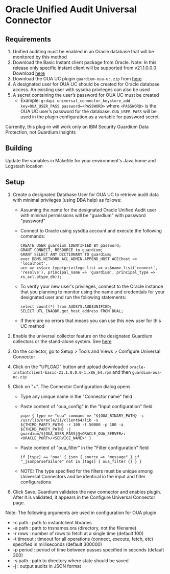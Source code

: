 # Oracle Unified Audit Universal Connector

## Requirements

1. Unified auditing must be enabled in an Oracle database that will be monitored by this method
2. Download the Basic Instant client package from Oracle. 
Note: In this release only specific Instant client will be supported from v21.1.0.0.0 Download [here](https://download.oracle.com/otn_software/linux/instantclient/211000/oracle-instantclient-basic-21.1.0.0.0-1.x86_64.rpm)
3. Download the OUA UC plugin `guardium-oua-uc.zip` from [here](https://github.com/IBM/universal-connectors/raw/main/filter-plugin/logstash-filter-oua-guardium/OracleUnifiedAuditPackage/OracleUnifiedAudit/guardium-oua-uc.zip)
4. A designated user for OUA UC should be created for Oracle database access. An existing user with sysdba privileges can also be used
5. A secret containing the user’s password for OUA UC must be created
    - Example: `grdapi universal_connector_keystore_add key=OUA_USER_PASS password=<PASSWORD>` where `<PASSWORD>` is the OUA UC user’s password for the database. `OUA_USER_PASS` will be used in the plugin configuration as a variable for password secret

Currently, this plug-in will work only on IBM Security Guardium Data Protection, not Guardium Insights

## Building

Update the variables in Makefile for your environment's Java home and Logstash location

## Setup

1. Create a designated Database User for OUA UC to retrieve audit data with minimal privileges (using DBA help) as follows:
    - Assuming the name for the designated Oracle Unified Audit user with minimal permissions will be "guardium" with password "password"
    - Connect to Oracle using sysdba account and execute the following commands:

        ```
        CREATE USER guardium IDENTIFIED BY password;
        GRANT CONNECT, RESOURCE to guardium;
        GRANT SELECT ANY DICTIONARY TO guardium;
        exec DBMS_NETWORK_ACL_ADMIN.APPEND_HOST ACE(host => 'localhost',
        ace => xs$ace_type(privilege_list => xs$name_list('connect',
        'resolve'), principal_name => 'guardium', principal_type => xs_acl.ptype_db));
        ```

    - To verify your new user's privileges, connect to the Oracle instance that you planning to monitor using the name and credentials for your designated user and run the following statements:

        ```
        select count(*) from AUDSYS.AUD$UNIFIED;
        SELECT UTL_INADDR.get_host_address FROM DUAL;
        ```

    - If there are no errors that means you can use this new user for this UC method

2. Enable the universal collector feature on the designated Guardium collectors or the stand-alone system. See [here](https://www.ibm.com/docs/en/guardium/11.4?topic=connector-enabling-guardium-universal-collectors)

3. On the collector, go to Setup > Tools and Views > Configure Universal Connector

4. Click on the "UPLOAD” button and upload downloaded `oracle-instantclient-basic-21.1.0.0.0-1.x86_64.rpm` and then `guardium-oua-uc.zip`

5. Click on "+". The Connector Configuration dialog opens 

    - Type any unique name in the "Connector name" field

    - Paste content of "oua_config" in the "Input configuration" field

        ```
        pipe { type => "oua" command => "${OUA_BINARY_PATH} -c /usr/lib/oracle/21/client64/lib -s
        ${THIRD_PARTY_PATH} -r 100 -t 50000 -p 100 -a ${THIRD_PARTY_PATH} -j
        guardium/${OUA_USER_PASS}@<ORACLE_OUA_SERVER>:<ORACLE_PORT>/<SERVICE_NAME>" }
        ```

    - Paste content of "oua_filter" in the "Filter configuration" field

        ```
        if [type] == "oua" { json { source => "message" } if "_jsonparsefailure" not in [tags] { oua_filter {} } }
        ```

    - NOTE: The type specified for the filters must be unique among Universal Connectors and be identical in the input and filter configurations

6. Click Save. Guardium validates the new connector and enables plugin. After it is validated, it appears in the Configure Universal Connector page.

Note: The following arguments are used in configuration for OUA plugin
- -c path : path to instantclient libraries
- -a path : path to tnsnames.ora (directory, not the filename)
- -r rows : number of rows to fetch at a single time (default 100)
- -t timeout : timeout for all operations (connect, execute, fetch, etc) specified in milliseconds (default 300000)
- -p period : period of time between passes specified in seconds (default 300)
- -s path : path to directory where state should be saved
- -j : output audits in JSON format

